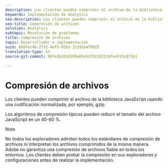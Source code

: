 ```yaml
---
description: Los clientes pueden comprimir el archivo de la biblioteca JavaScript usando una codificación normalizada, por ejemplo, gzip.
keywords: Implementación de Analytics
seo-description: Los clientes pueden comprimir el archivo de la biblioteca JavaScript usando una codificación normalizada, por ejemplo, gzip.
seo-title: Compresión de archivos
solution: Analytics
subtopic: Resolución de problemas
title: Compresión de archivos
topic: Desarrollador e implementación
uuid: 609fec4b-2732-4ef5-9263-32192e4f0825
translation-type: ht
source-git-commit: 86fe1b3650100a05e52fb2102134fee515c871b1

---
```



# Compresión de archivos

Los clientes pueden comprimir el archivo de la biblioteca JavaScript usando una codificación normalizada, por ejemplo, gzip.

Los algoritmos de compresión típicos pueden reducir el tamaño del archivo JavaScript en un 40-60 %.

>[!NOTE]
>
>No todos los exploradores admiten todos los estándares de compresión de archivos ni interpretan los archivos comprimidos de la misma manera. Adobe no garantiza una compresión de archivos fiable en todos los entornos. Los clientes deben probar la compresión en sus exploradores y configuraciones antes de realizar la implementación.

